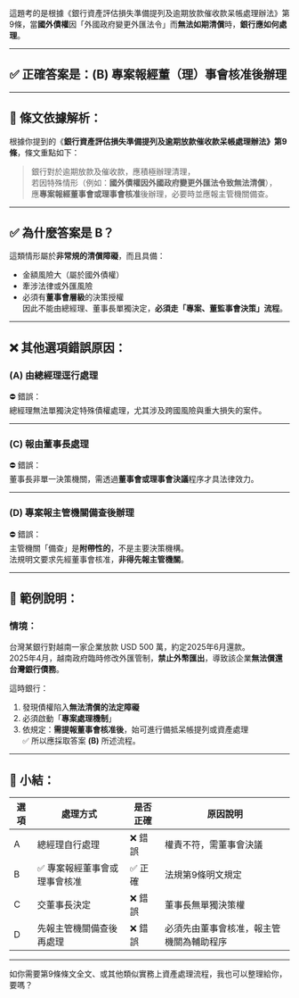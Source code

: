 這題考的是根據《銀行資產評估損失準備提列及逾期放款催收款呆帳處理辦法》第9條，當**國外債權**因「外國政府變更外匯法令」而**無法如期清償**時，**銀行應如何處理**。

---

## ✅ 正確答案是：**(B) 專案報經董（理）事會核准後辦理**

---

## 📘 條文依據解析：  
根據你提到的《**銀行資產評估損失準備提列及逾期放款催收款呆帳處理辦法》第9條**，條文重點如下：

> 銀行對於逾期放款及催收款，應積極辦理清理，  
> 若因特殊情形（例如：**國外債權因外國政府變更外匯法令致無法清償**），  
> 應**專案報經董事會或理事會核准**後辦理，必要時並應報主管機關備查。

---

## ✅ 為什麼答案是 B？

這類情形屬於**非常規的清償障礙**，而且具備：
- 金額風險大（屬於國外債權）  
- 牽涉法律或外匯風險  
- 必須有**董事會層級**的決策授權  
因此不能由總經理、董事長單獨決定，**必須走「專案、董監事會決策」流程**。

---

## ❌ 其他選項錯誤原因：

### (A) 由總經理逕行處理  
⛔ 錯誤：  
總經理無法單獨決定特殊債權處理，尤其涉及跨國風險與重大損失的案件。

---

### (C) 報由董事長處理  
⛔ 錯誤：  
董事長非單一決策機關，需透過**董事會或理事會決議**程序才具法律效力。

---

### (D) 專案報主管機關備查後辦理  
⛔ 錯誤：  
主管機關「備查」是**附帶性的**，不是主要決策機構。  
法規明文要求先經董事會核准，**非得先報主管機關**。

---

## 🧠 範例說明：

### 情境：
台灣某銀行對越南一家企業放款 USD 500 萬，約定2025年6月還款。  
2025年4月，越南政府臨時修改外匯管制，**禁止外幣匯出**，導致該企業**無法償還台灣銀行債務**。

這時銀行：
1. 發現債權陷入**無法清償的法定障礙**  
2. 必須啟動「**專案處理機制**」  
3. 依規定：**需提報董事會核准後**，始可進行備抵呆帳提列或資產處理  
✅ 所以應採取答案 **(B)** 所述流程。

---

## 📌 小結：

| 選項 | 處理方式                     | 是否正確 | 原因說明                                           |
|------|------------------------------|----------|----------------------------------------------------|
| A    | 總經理自行處理               | ❌ 錯誤   | 權責不符，需董事會決議                             |
| B    | ✅ 專案報經董事會或理事會核准 | ✅ 正確   | 法規第9條明文規定                                 |
| C    | 交董事長決定                 | ❌ 錯誤   | 董事長無單獨決策權                                |
| D    | 先報主管機關備查後再處理     | ❌ 錯誤   | 必須先由董事會核准，報主管機關為輔助程序           |

---

如你需要第9條條文全文、或其他類似實務上資產處理流程，我也可以整理給你，要嗎？